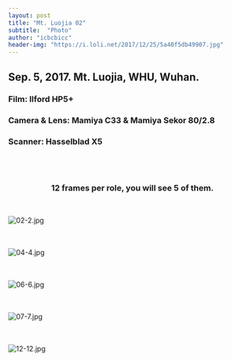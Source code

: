 ```yaml
---
layout: post
title: "Mt. Luojia 02"
subtitle:  "Photo"
author: "icbcbicc"
header-img: "https://i.loli.net/2017/12/25/5a40f5db49907.jpg"
---
```



## Sep. 5, 2017. Mt. Luojia, WHU, Wuhan.
### Film: Ilford HP5+
### Camera & Lens: Mamiya C33 & Mamiya Sekor 80/2.8
### Scanner: Hasselblad X5

<br>
<br>

### <center> 12 frames per role, you will see 5 of them. </center>

<br>


![02-2.jpg](https://i.loli.net/2017/12/25/5a40f5c5c8582.jpg)
<br>
<br>
<br>


![04-4.jpg](https://i.loli.net/2017/12/25/5a40f5c5c071e.jpg)
<br>
<br>
<br>


![06-6.jpg](https://i.loli.net/2017/12/25/5a40f5c5c43e8.jpg)
<br>
<br>
<br>


![07-7.jpg](https://i.loli.net/2017/12/25/5a40f5c5b1a44.jpg)
<br>
<br>
<br>


![12-12.jpg](https://i.loli.net/2017/12/25/5a40f5db49907.jpg)
<br>
<br>
<br>

